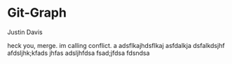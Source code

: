 # Git-Graph
Justin Davis

heck you, merge. im calling conflict. a
adsflkajhdsflkaj
asfdalkja
dsfalkdsjhf
afdsljhk;kfads
jhfas
adsljhfdsa
fsad;jfdsa
fdsndsa

